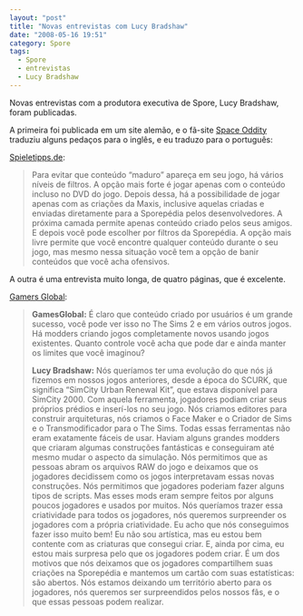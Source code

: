```yaml
---
layout: "post"
title: "Novas entrevistas com Lucy Bradshaw"
date: "2008-05-16 19:51"
category: Spore
tags:
  - Spore
  - entrevistas
  - Lucy Bradshaw
---
```


Novas entrevistas com a produtora executiva de Spore, Lucy Bradshaw, foram publicadas.

A primeira foi publicada em um site alemão, e o fã-site [Space Oddity](http://spaceoddityblog.planets.gamespy.com/?p=411) traduziu alguns pedaços para o inglês, e eu traduzo para o português:

[Spieletipps.de](http://www.spieletipps.de/artikel/1627/1/):

> Para evitar que conteúdo “maduro” apareça em seu jogo, há vários níveis de filtros. A opção mais forte é jogar apenas com o conteúdo incluso no DVD do jogo. Depois dessa, há a possibilidade de jogar apenas com as criações da Maxis, inclusive aquelas criadas e enviadas diretamente para a Sporepédia pelos desenvolvedores. A próxima camada permite apenas conteúdo criado pelos seus amigos. E depois você pode escolher por filtros da Sporepédia. A opção mais livre permite que você encontre qualquer conteúdo durante o seu jogo, mas mesmo nessa situação você tem a opção de banir conteúdos que você acha ofensivos.

A outra é uma entrevista muito longa, de quatro páginas, que é excelente.

[Gamers Global](http://www.gamersglobal.com/special/interview/interview-with-spores-executive-producer-lucy-bradshaw?page=0%2C0):

> **GamesGlobal:** É claro que conteúdo criado por usuários é um grande sucesso, você pode ver isso no The Sims 2 e em vários outros jogos. Há modders criando jogos completamente novos usando jogos existentes. Quanto controle você acha que pode dar e ainda manter os limites que você imaginou?
>
> **Lucy Bradshaw:** Nós queríamos ter uma evolução do que nós já fizemos em nossos jogos anteriores, desde a época do SCURK, que significa “SimCity Urban Renewal Kit”, que estava disponível para SimCity 2000. Com aquela ferramenta, jogadores podiam criar seus próprios prédios e inserí-los no seu jogo. Nós criamos editores para construir arquiteturas, nós criamos o Face Maker e o Criador de Sims e o Transmodificador para o The Sims. Todas essas ferramentas não eram exatamente fáceis de usar. Haviam alguns grandes modders que criaram algumas construções fantásticas e conseguiram até mesmo mudar o aspecto da simulação. Nós permitimos que as pessoas abram os arquivos RAW do jogo e deixamos que os jogadores decidissem como os jogos interpretavam essas novas construções. Nós permitimos que jogadores poderiam fazer alguns tipos de scripts. Mas esses mods eram sempre feitos por alguns poucos jogadores e usados por muitos. Nós queríamos trazer essa criatividade para todos os jogadores, nós queremos surpreender os jogadores com a própria criatividade. Eu acho que nós conseguimos fazer isso muito bem! Eu não sou artística, mas eu estou bem contente com as criaturas que consegui criar. E, ainda por cima, eu estou mais surpresa pelo que os jogadores podem criar. É um dos motivos que nós deixamos que os jogadores compartilhem suas criações na Sporepédia e mantemos um cartão com suas estatísticas: são abertos. Nós estamos deixando um território aberto para os jogadores, nós queremos ser surpreendidos pelos nossos fãs, e o que essas pessoas podem realizar.
